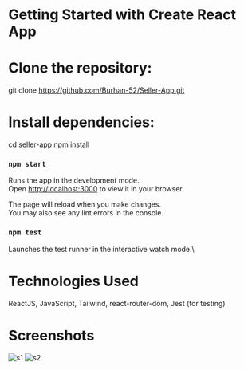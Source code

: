 # Getting Started with Create React App

# Clone the repository:
git clone https://github.com/Burhan-52/Seller-App.git

# Install dependencies:
cd seller-app
npm install

### `npm start`

Runs the app in the development mode.\
Open [http://localhost:3000](http://localhost:3000) to view it in your browser.

The page will reload when you make changes.\
You may also see any lint errors in the console.

### `npm test`

Launches the test runner in the interactive watch mode.\

# Technologies Used
ReactJS,
JavaScript,
Tailwind,
react-router-dom,
Jest (for testing)

# Screenshots
![s1](https://github.com/Burhan-52/Seller-App/assets/93176371/bf9318d8-78f2-4460-86c5-75031dd76092)
![s2](https://github.com/Burhan-52/Seller-App/assets/93176371/de47267a-9438-428b-957b-92a7b8da26c7)
